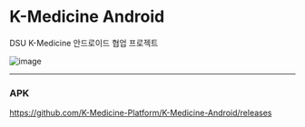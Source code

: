 # K-Medicine Android

DSU K-Medicine 안드로이드 협업 프로젝트


![image](https://user-images.githubusercontent.com/50266731/170744605-ac695e11-3731-4806-8a46-32e336a90dab.png)

------

### APK
https://github.com/K-Medicine-Platform/K-Medicine-Android/releases
